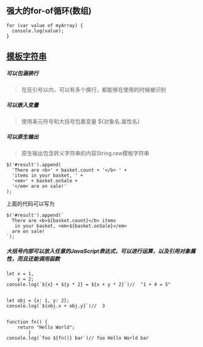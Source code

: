 ## 强大的for-of循环(数组)

```
for (var value of myArray) {
  console.log(value);
}

```

## [模板字符串](https://www.cnblogs.com/bfc0517/p/6700849.html)

##### 可以包涵换行
> 在反引号以内，可以有多个换行，都能够在使用的时候被识别
##### 可以嵌入变量
> 使用美元符号和大括号包裹变量 ${对象名.属性名}
##### 可以原生输出 
> 原生输出包含转义字符串的内容String.raw模板字符串

```
$('#result').append(
  'There are <b>' + basket.count + '</b> ' +
  'items in your basket, ' +
  '<em>' + basket.onSale +
  '</em> are on sale!'
);

```
上面的代码可以写为

```
$('#result').append(`
  There are <b>${basket.count}</b> items
   in your basket, <em>${basket.onSale}</em>
  are on sale!
`);

```

##### 大括号内部可以放入任意的JavaScript表达式，可以进行运算，以及引用对象属性，而且还能调用函数

```
let x = 1,
    y = 2;
console.log(`${x} + ${y * 2} = ${x + y * 2}`)//  "1 + 4 = 5"


let obj = {x: 1, y: 2};
console.log(`${obj.x + obj.y}`)//  3


function fn() {
    return "Hello World";
        }
console.log(`foo ${fn()} bar`)// foo Hello World bar

```